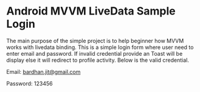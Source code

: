 # Android MVVM LiveData Sample Login

The main purpose of the simple project is to help beginner how MVVM works with livedata binding. This is a simple login form where user need to enter email and password. If invalid credential provide an Toast will be display else it will redirect to profile activity. Below is the valid credential.

Email: bardhan.jit@gmail.com

Password: 123456
